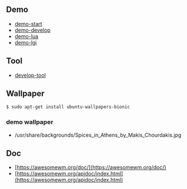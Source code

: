 

## Demo

* [demo-start](demo-start)
* [demo-develop](demo-develop)
* [demo-lua](demo-lua)
* [demo-lgi](demo-lgi)


## Tool

* [develop-tool](develop-tool/run-awesome-on-xephyr)


## Wallpaper

``` sh
$ sudo apt-get install ubuntu-wallpapers-bionic
```

### demo wallpaper

* /usr/share/backgrounds/Spices_in_Athens_by_Makis_Chourdakis.jpg


## Doc

* [https://awesomewm.org/doc/](https://awesomewm.org/doc/)
* [https://awesomewm.org/apidoc/index.html](https://awesomewm.org/apidoc/index.html)
